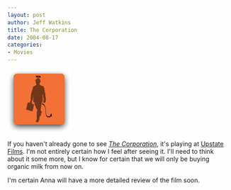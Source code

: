 ```yaml
--- 
layout: post
author: Jeff Watkins
title: The Corporation
date: 2004-08-17
categories: 
- Movies
---
```


<a href="http://www.thecorporation.com"> <img alt="The Corporation" title="The Corporation" src="/images/thecorporation.png"></a>

If you haven't already gone to see <a href="http://www.thecorporation.com"><i>The Corporation</i></a>, it's playing at <a href="http://www.upstatefilms.com/">Upstate Films</a>. I'm not entirely certain how I feel after seeing it. I'll need to think about it some more, but I know for certain that we will only be buying organic milk from now on.

I'm certain Anna will have a more detailed review of the film soon.
